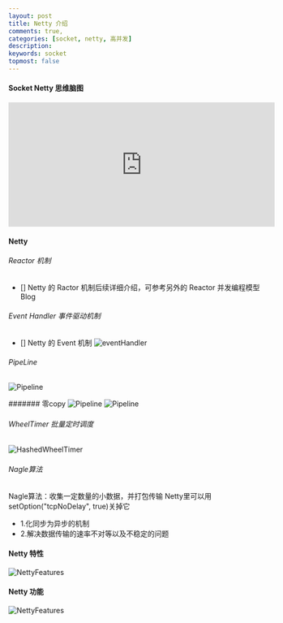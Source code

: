 ```yaml
---
layout: post
title: Netty 介绍
comments: true,
categories: [socket, netty, 高并发]
description: 
keywords: socket
topmost: false
---
```


#### Socket Netty 思维脑图
<iframe id="embed_dom" name="embed_dom" frameborder="0" style="display:block;width:525px; height:245px;" src="https://www.processon.com/embed/61d9967ae0b34d1be7e3bb31"></iframe>

#### Netty
###### Reactor 机制
- [] Netty 的 Ractor 机制后续详细介绍，可参考另外的 Reactor 并发编程模型 Blog

###### Event Handler 事件驱动机制
- [] Netty 的 Event 机制
![eventHandler](/images/types/socket/eventHandler.png)

###### PipeLine
![Pipeline](/images/types/socket/pipeLine.png)

####### 零copy
![Pipeline](/images/types/socket/0copy.png)
![Pipeline](/images/types/socket/0copy2.png)

###### WheelTimer 批量定时调度
![HashedWheelTimer](/images/types/socket/hashwheel.png)

###### Nagle算法
Nagle算法：收集一定数量的小数据，并打包传输
Netty里可以用setOption("tcpNoDelay", true)关掉它

- 1.化同步为异步的机制
- 2.解决数据传输的速率不对等以及不稳定的问题


#### Netty 特性
![NettyFeatures](/images/types/socket/nettyfeatures.png)

#### Netty 功能
![NettyFeatures](/images/types/socket/nettyFunctions.png)






